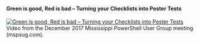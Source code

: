 ﻿#### Green is good, Red is bad – Turning your Checklists into Pester Tests

[![Green is good, Red is bad – Turning your Checklists into Pester Tests](https://i4.ytimg.com/vi/wCsd6HlMaYw/hqdefault.jpg "Green is good, Red is bad – Turning your Checklists into Pester Tests")](https://www.youtube.com/watch?v=wCsd6HlMaYw)
Video from the December 2017 Mississippi PowerShell User Group meeting (mspsug.com).


